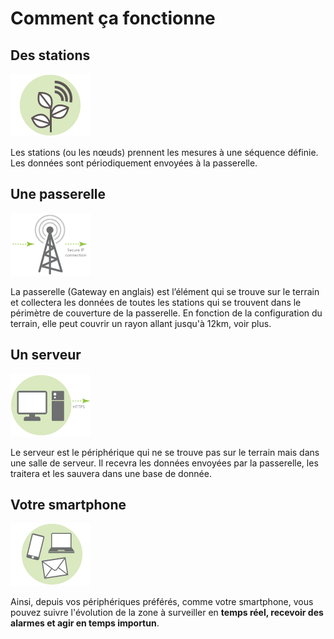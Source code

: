 # Comment ça fonctionne
## Des stations

![IoT Station](assets/images/iot-comment-ca-fonctionne/station.png "IoT Station")

Les stations (ou les nœuds) prennent les mesures à une séquence définie. Les données sont périodiquement envoyées à la passerelle. 

## Une passerelle

![LoRaWAN Gateway](assets/images/iot-comment-ca-fonctionne/gateway.png "LoRaWAN Gateway")

La passerelle (Gateway en anglais) est l’élément qui se trouve sur le terrain et collectera les données de toutes les stations qui se trouvent dans le périmètre de couverture de la passerelle. En fonction de la configuration du terrain, elle peut couvrir un rayon allant jusqu'à 12km, voir plus.

## Un serveur
![Remote server](assets/images/iot-comment-ca-fonctionne/network-server.png "Remote server")

Le serveur est le périphérique qui ne se trouve pas sur le terrain mais dans une salle de serveur. Il recevra les données envoyées par la passerelle, les traitera et les sauvera dans une base de donnée. 


## Votre smartphone
![Devises](assets/images/iot-comment-ca-fonctionne/devises.png "Devise")

Ainsi, depuis vos périphériques préférés, comme votre smartphone, vous pouvez suivre l'évolution de la zone à surveiller en **temps réel, recevoir des alarmes et agir en temps importun**. 